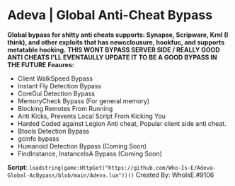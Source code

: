 # Adeva | Global Anti-Cheat Bypass
**Global bypass for shitty anti cheats supports: Synapse, Scripware, Krnl (I think), and other exploits that has newcclousure, hookfuc, and supports metatable hooking.**
**THIS WONT BYPASS SERVER SIDE / REALLY GOOD ANTI CHEATS I'LL EVENTAULLY UPDATE IT TO BE A GOOD BYPASS IN THE FUTURE**
**Feaures:**
- Client WalkSpeed Bypass
- Instant Fly Detection Bypass
- CoreGui Detection Bypass
- MemoryCheck Bypass (For general memory)
- Blocking Remotes From Running
- Anti Kicks, Prevents Local Script From Kicking You
- Harded Coded against Legion Anti cheat, Popular client side anti cheat.
- Btools Detection Bypass
- gcinfo bypass
- Humanoid Detection Bypass (Coming Soon)
- FindInstance, InstanceIsA Bypass (Coming Soon)

**Script**: ```loadstring(game:HttpGet("https://github.com/Who-Is-E/Adeva-Global-AcBypass/blob/main/Adeva.lua"))()```
Created By: WhoIsE.#9106

